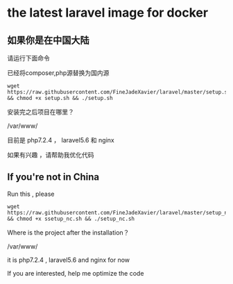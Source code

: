# the latest laravel image for docker

## 如果你是在中国大陆

请运行下面命令

已经将composer,php源替换为国内源

    wget https://raw.githubusercontent.com/FineJadeXavier/laravel/master/setup.sh && chmod +x setup.sh && ./setup.sh

安装完之后项目在哪里？

/var/www/

目前是 php7.2.4 ， laravel5.6 和 nginx

如果有兴趣 ，请帮助我优化代码

## If you're not in China

Run this , please

    wget https://raw.githubusercontent.com/FineJadeXavier/laravel/master/setup_nc.sh && chmod +x ssetup_nc.sh && ./setup_nc.sh

Where is the project after the installation？

/var/www/

it is php7.2.4 , laravel5.6  and nginx for now

If you are interested, help me optimize the code
